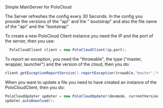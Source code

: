 Simple MainServer for PoloCloud

The Server refreshes the config every 30 Seconds. In the config you provide the versions of the "api" and the "
bootstrap" and also the file name of the "api" and the "bootstrap"

To create a new PoloCloud Client instance you need the IP and the port of the server, then you use:

```java
  PoloCloudClient client = new PoloCloudClient(ip,port);
```

To report an exception, you need the "throwable", the type ("master, wrapper, launcher") and the version of the cloud,
then you do:

```java
client.getExceptionReportService().reportException(trowable,"master","0.2");
```

When you want to update a file you need to have created an instance of the PoloCloudClient, then you do:

```java
PoloCloudUpdater updater = new PoloCloudUpdater(devmode, currentVersion, type("boostrap", "api"), targetFile(new File("boostrap.jar"));
updater.autoDownload();
```
